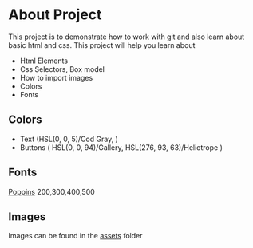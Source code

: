 # About Project 

This project is to demonstrate how to work with git and also learn about basic html and css.
This project will help you learn about 

- Html Elements
- Css Selectors, Box model
- How to import images
- Colors
- Fonts

## Colors
- Text (HSL(0, 0, 5)/Cod Gray, )
- Buttons ( HSL(0, 0, 94)/Gallery, HSL(276, 93, 63)/Heliotrope )

## Fonts 
[Poppins](https://fonts.google.com/specimen/Poppins)  200,300,400,500 


## Images
Images can be found in the [assets](assets) folder

